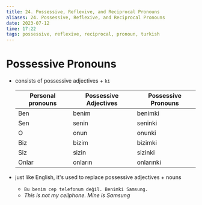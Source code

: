 ```yaml
---
title: 24. Possessive, Reflexive, and Reciprocal Pronouns
aliases: 24. Possessive, Reflexive, and Reciprocal Pronouns
date: 2023-07-12
time: 17:22
tags: possessive, reflexive, reciprocal, pronoun, turkish
---
```


# Possessive Pronouns
- consists of possessive adjectives + `ki`

	| Personal pronouns | Possessive Adjectives | Possessive Pronouns |
	| ----------------- | --------------------- | ------------------- |
	| Ben               | benim                 | benimki             |
	| Sen               | senin                 | seninki             |
	| O                 | onun                  | onunki              |
	| Biz               | bizim                 | bizimki             |
	| Siz               | sizin                 | sizinki             |
	| Onlar             | onların               | onlarınki           |

- just like English, it's used to replace possessive adjectives + nouns
	- `Bu benim cep telefonum deǧil. Benimki Samsung.`
	- *This is not my cellphone. Mine is Samsung*
